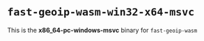 # `fast-geoip-wasm-win32-x64-msvc`

This is the **x86_64-pc-windows-msvc** binary for `fast-geoip-wasm`

